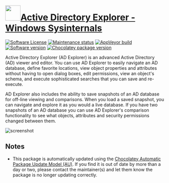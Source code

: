 # [<img src="https://cdn.jsdelivr.net/gh/dgalbraith/chocolatey-packages@8db5a88b299f1d4dc567f6ba592c9544455b0b7a/icons/adexplorer.png" width="48" height="48" />Active Directory Explorer - Windows Sysinternals](https://chocolatey.org/packages/adexplorer)

[![Software License](https://img.shields.io/badge/License-Proprietary-grey.svg)](https://docs.microsoft.com/en-us/sysinternals/license-terms)
[![Maintenance status](https://img.shields.io/badge/maintained%3F-yes-green.svg)](https://gitHub.com/dgalbraith/chocolatey-packages/graphs/commit-activity)
[![AppVeyor build](https://img.shields.io/appveyor/ci/dgalbraith/chocolatey-packages)](https://ci.appveyor.com/project/dgalbraith/chocolatey-packages)
[![Software version](https://img.shields.io/badge/Source-v1.52-blue)](https://docs.microsoft.com/sysinternals/downloads/adexplorer)
[![Chocolatey package version](https://img.shields.io/chocolatey/v/adexplorer?label=Chocolatey)](https://chocolatey.org/packages/adexplorer)

Active Directory Explorer (AD Explorer) is an advanced Active Directory (AD) viewer and editor. You can use AD Explorer
to easily navigate an AD database, define favorite locations, view object properties and attributes without having to
open dialog boxes, edit permissions, view an object's schema, and execute sophisticated searches that you can save and
re-execute.

AD Explorer also includes the ability to save snapshots of an AD database for off-line viewing and comparisons. When
you load a saved snapshot, you can navigate and explore it as you would a live database. If you have two snapshots of
an AD database you can use AD Explorer's comparison functionality to see what objects, attributes and security
permissions changed between them.

![screenshot](https://cdn.jsdelivr.net/gh/dgalbraith/chocolatey-packages@8db5a88b299f1d4dc567f6ba592c9544455b0b7a/automatic/adexplorer/screenshot.png)

## Notes

* This package is automatically updated using the [Chocolatey Automatic Package Update Model (AU)](https://github.com/majkinetor/au/blob/master/README.md).
  If you find it is out of date by more than a day or two, please contact the maintainer(s) and let them know the package is no longer updating correctly.
